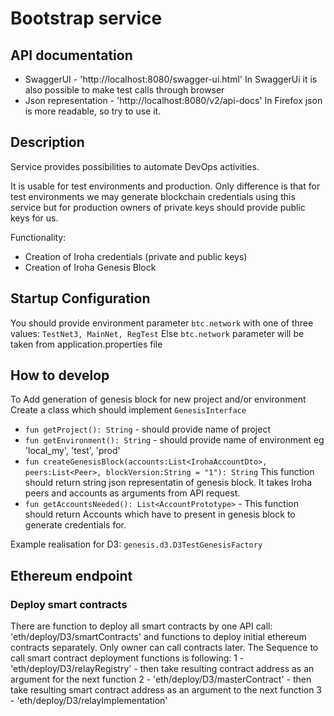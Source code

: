 # Bootstrap service

## API documentation
* SwaggerUI - 'http://localhost:8080/swagger-ui.html' In SwaggerUi it is also possible to make test calls through browser
* Json representation - 'http://localhost:8080/v2/api-docs' In Firefox json is more readable, so try to use it.


## Description
Service provides possibilities to automate DevOps activities.

It is usable for test environments and production. Only difference is that for test environments we 
may generate blockchain credentials using this service but for production owners of private keys 
should provide public keys for us.

Functionality:
* Creation of Iroha credentials (private and public keys)
* Creation of Iroha Genesis Block 

## Startup Configuration
You should provide environment parameter `btc.network` with one of three values: `TestNet3, MainNet, RegTest`
Else `btc.network` parameter will be taken from application.properties file

## How to develop
To Add generation of genesis block for new project and/or environment Create a class which should 
implement `GenesisInterface`

* `fun getProject(): String` - should provide name of project
* `fun getEnvironment(): String` - should provide name of environment eg 'local_my', 'test', 'prod'
* `fun createGenesisBlock(accounts:List<IrohaAccountDto>, peers:List<Peer>, blockVersion:String = "1"): String`
This function should return string json representatin of genesis block. It takes Iroha peers and accounts as arguments from API request.
* `fun getAccountsNeeded(): List<AccountPrototype>` - This function should return Accounts which have to present in genesis block to generate credentials for.

Example realisation for D3: `genesis.d3.D3TestGenesisFactory`

## Ethereum endpoint

### Deploy smart contracts
There are function to deploy all smart contracts by one API call: 'eth/deploy/D3/smartContracts' and functions to deploy initial ethereum contracts separately.
Only owner can call contracts later.
The Sequence to call smart contract deployment functions is following:
1 - 'eth/deploy/D3/relayRegistry' - then take resulting contract address as an argument for the next function
2 - 'eth/deploy/D3/masterContract' - then take resulting smart contract address as an argument to the next function
3 - 'eth/deploy/D3/relayImplementation'
